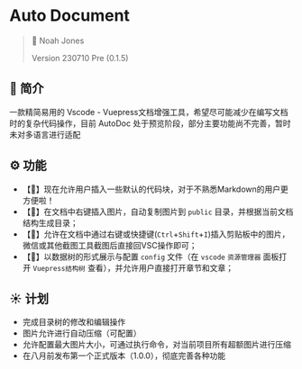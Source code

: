 # Auto Document <!-- omit in toc -->

> 🍉 Noah Jones
>
> Version 230710 Pre (0.1.5)

## 🍵 简介

一款精简易用的 Vscode - Vuepress文档增强工具，希望尽可能减少在编写文档时的复杂代码操作，目前 AutoDoc 处于预览阶段，部分主要功能尚不完善，暂时未对多语言进行适配

## ⚙️ 功能

- 【🍎】现在允许用户插入一些默认的代码块，对于不熟悉Markdown的用户更方便啦！
- 【🌻】在文档中右键插入图片，自动复制图片到 `public` 目录，并根据当前文档结构生成目录；
- 【🪷】允许在文档中通过右键或快捷键(`Ctrl`+`Shift`+`I`)插入剪贴板中的图片，微信或其他截图工具截图后直接回VSC操作即可；
- 【🌹】以数据树的形式展示与配置 `config` 文件（在 `vscode` `资源管理器` 面板打开 `Vuepress结构树` 查看），并允许用户直接打开章节和文章；

## ☀️ 计划

- 完成目录树的修改和编辑操作
- 图片允许进行自动压缩（可配置）
- 允许配置最大图片大小，可通过执行命令，对当前项目所有超额图片进行压缩
- 在八月前发布第一个正式版本（1.0.0），彻底完善各种功能